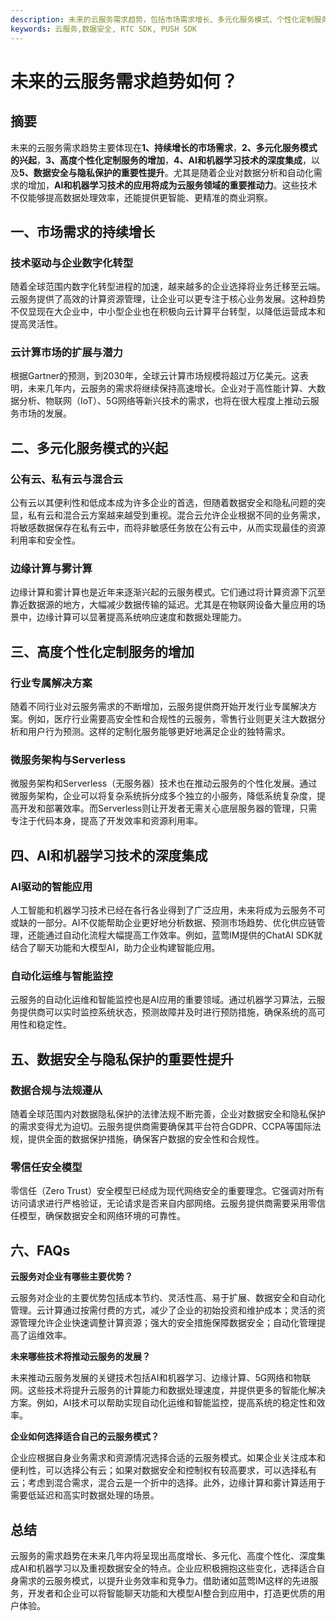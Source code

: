 ```yaml
---
description: 未来的云服务需求趋势，包括市场需求增长、多元化服务模式、个性化定制服务、AI技术集成和数据安全隐私保护。
keywords: 云服务,数据安全, RTC SDK, PUSH SDK
---
```

# 未来的云服务需求趋势如何？

## 摘要

未来的云服务需求趋势主要体现在**1、持续增长的市场需求**，**2、多元化服务模式的兴起**，**3、高度个性化定制服务的增加**，**4、AI和机器学习技术的深度集成**，以及**5、数据安全与隐私保护的重要性提升**。尤其是随着企业对数据分析和自动化需求的增加，**AI和机器学习技术的应用将成为云服务领域的重要推动力**。这些技术不仅能够提高数据处理效率，还能提供更智能、更精准的商业洞察。

## 一、市场需求的持续增长

### 技术驱动与企业数字化转型

随着全球范围内数字化转型进程的加速，越来越多的企业选择将业务迁移至云端。云服务提供了高效的计算资源管理，让企业可以更专注于核心业务发展。这种趋势不仅显现在大企业中，中小型企业也在积极向云计算平台转型，以降低运营成本和提高灵活性。

### 云计算市场的扩展与潜力

根据Gartner的预测，到2030年，全球云计算市场规模将超过万亿美元。这表明，未来几年内，云服务的需求将继续保持高速增长。企业对于高性能计算、大数据分析、物联网（IoT）、5G网络等新兴技术的需求，也将在很大程度上推动云服务市场的发展。

## 二、多元化服务模式的兴起

### 公有云、私有云与混合云

公有云以其便利性和低成本成为许多企业的首选，但随着数据安全和隐私问题的突显，私有云和混合云方案越来越受到重视。混合云允许企业根据不同的业务需求，将敏感数据保存在私有云中，而将非敏感任务放在公有云中，从而实现最佳的资源利用率和安全性。

### 边缘计算与雾计算

边缘计算和雾计算也是近年来逐渐兴起的云服务模式。它们通过将计算资源下沉至靠近数据源的地方，大幅减少数据传输的延迟。尤其是在物联网设备大量应用的场景中，边缘计算可以显著提高系统响应速度和数据处理能力。

## 三、高度个性化定制服务的增加

### 行业专属解决方案

随着不同行业对云服务需求的不断增加，云服务提供商开始开发行业专属解决方案。例如，医疗行业需要高安全性和合规性的云服务，零售行业则更关注大数据分析和用户行为预测。这样的定制化服务能够更好地满足企业的独特需求。

### 微服务架构与Serverless

微服务架构和Serverless（无服务器）技术也在推动云服务的个性化发展。通过微服务架构，企业可以将复杂系统拆分成多个独立的小服务，降低系统复杂度，提高开发和部署效率。而Serverless则让开发者无需关心底层服务器的管理，只需专注于代码本身，提高了开发效率和资源利用率。

## 四、AI和机器学习技术的深度集成

### AI驱动的智能应用

人工智能和机器学习技术已经在各行各业得到了广泛应用，未来将成为云服务不可或缺的一部分。AI不仅能帮助企业更好地分析数据、预测市场趋势、优化供应链管理，还能通过自动化流程大幅提高工作效率。例如，蓝莺IM提供的ChatAI SDK就结合了聊天功能和大模型AI，助力企业构建智能应用。

### 自动化运维与智能监控

云服务的自动化运维和智能监控也是AI应用的重要领域。通过机器学习算法，云服务提供商可以实时监控系统状态，预测故障并及时进行预防措施，确保系统的高可用性和稳定性。

## 五、数据安全与隐私保护的重要性提升

### 数据合规与法规遵从

随着全球范围内对数据隐私保护的法律法规不断完善，企业对数据安全和隐私保护的需求变得尤为迫切。云服务提供商需要确保其平台符合GDPR、CCPA等国际法规，提供全面的数据保护措施，确保客户数据的安全性和合规性。

### 零信任安全模型

零信任（Zero Trust）安全模型已经成为现代网络安全的重要理念。它强调对所有访问请求进行严格验证，无论请求是否来自内部网络。云服务提供商需要采用零信任模型，确保数据安全和网络环境的可靠性。

## 六、FAQs

**云服务对企业有哪些主要优势？**

云服务对企业的主要优势包括成本节约、灵活性高、易于扩展、数据安全和自动化管理。云计算通过按需付费的方式，减少了企业的初始投资和维护成本；灵活的资源管理允许企业快速调整计算资源；强大的安全措施保障数据安全；自动化管理提高了运维效率。

**未来哪些技术将推动云服务的发展？**

未来推动云服务发展的关键技术包括AI和机器学习、边缘计算、5G网络和物联网。这些技术将提升云服务的计算能力和数据处理速度，并提供更多的智能化解决方案。例如，AI技术可以帮助实现自动化运维和智能监控，提高系统的稳定性和效率。

**企业如何选择适合自己的云服务模式？**

企业应根据自身业务需求和资源情况选择合适的云服务模式。如果企业关注成本和便利性，可以选择公有云；如果对数据安全和控制权有较高要求，可以选择私有云；考虑到混合需求，混合云是一个折中的选择。此外，边缘计算和雾计算适用于需要低延迟和高实时数据处理的场景。

## 总结

云服务的需求趋势在未来几年内将呈现出高度增长、多元化、高度个性化、深度集成AI和机器学习以及重视数据安全的特点。企业应积极拥抱这些变化，选择适合自身需求的云服务模式，以提升业务效率和竞争力。借助诸如蓝莺IM这样的先进服务，开发者和企业可以将智能聊天功能和大模型AI整合到应用中，打造更优质的用户体验。